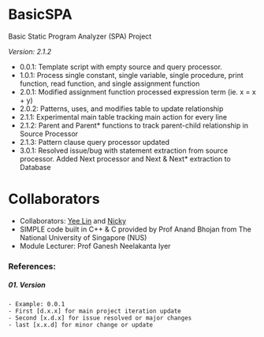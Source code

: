# BasicSPA
Basic Static Program Analyzer (SPA) Project

<i>Version: 2.1.2</i>
- 0.0.1: Template script with empty source and query processor.
- 1.0.1: Process single constant, single variable, single procedure, print function, read function, and single assignment function
- 2.0.1: Modified assignment function processed expression term (ie. x = x + y) 
- 2.0.2: Patterns, uses, and modifies table to update relationship
- 2.1.1: Experimental main table tracking main action for every line
- 2.1.2: Parent and Parent* functions to track parent-child relationship in Source Processor
- 2.1.3: Pattern clause query processor updated
- 3.0.1: Resolved issue/bug with statement extraction from source processor. Added Next processor and Next & Next* extraction to Database

# Collaborators
- Collaborators: [Yee Lin](https://github.com/echuayl) and [Nicky](https://github.com/ahjimomo)
- SIMPLE code built in C++ & C provided by Prof Anand Bhojan from The National University of Singapore (NUS)
- Module Lecturer: Prof Ganesh Neelakanta Iyer


### References:
##### 01. Version
    - Example: 0.0.1
    - First [d.x.x] for main project iteration update
    - Second [x.d.x] for issue resolved or major changes
    - last [x.x.d] for minor change or update
